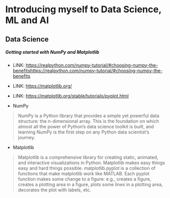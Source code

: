 # Introducing myself to Data Science, ML and AI

## Data Science
##### Getting started with NumPy and Matplotlib

- LINK: https://realpython.com/numpy-tutorial/#choosing-numpy-the-benefitshttps://realpython.com/numpy-tutorial/#choosing-numpy-the-benefits
- LINK: https://matplotlib.org/
- LINK: https://matplotlib.org/stable/tutorials/pyplot.html

- NumPy
> NumPy is a Python library that provides a simple yet powerful data structure: the n-dimensional array. This is the foundation on which almost all the power of Python’s data science toolkit is built, and learning NumPy is the first step on any Python data scientist’s journey.

- Matplotlib
> Matplotlib is a comprehensive library for creating static, animated, and interactive visualizations in Python. Matplotlib makes easy things easy and hard things possible.
matplotlib.pyplot is a collection of functions that make matplotlib work like MATLAB. Each pyplot function makes some change to a figure: e.g., creates a figure, creates a plotting area in a figure, plots some lines in a plotting area, decorates the plot with labels, etc.

